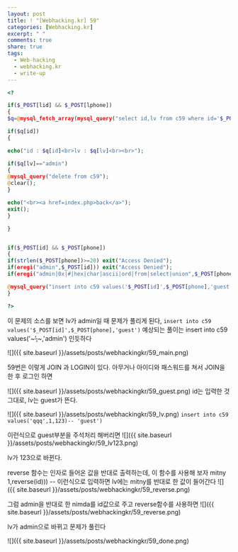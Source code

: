 ```yaml
---
layout: post
title: ! "[Webhacking.kr] 59"
categories: [Webhacking.kr]
excerpt: " "
comments: true
share: true
tags:
  - Web-hacking
  - webhacking.kr
  - write-up
---
```


```php
<?

if($_POST[lid] && $_POST[lphone])
{
$q=@mysql_fetch_array(mysql_query("select id,lv from c59 where id='$_POST[lid]' and phone='$_POST[lphone]'"));

if($q[id])
{

echo("id : $q[id]<br>lv : $q[lv]<br><br>");

if($q[lv]=="admin")
{
@mysql_query("delete from c59");
@clear();
}

echo("<br><a href=index.php>back</a>");
exit();
}

}


if($_POST[id] && $_POST[phone])
{
if(strlen($_POST[phone])>=20) exit("Access Denied");
if(eregi("admin",$_POST[id])) exit("Access Denied");
if(eregi("admin|0x|#|hex|char|ascii|ord|from|select|union",$_POST[phone])) exit("Access Denied");

@mysql_query("insert into c59 values('$_POST[id]',$_POST[phone],'guest')");
}

?>
```

이 문제의 소스를 보면 lv가 admin일 때 문제가 풀리게 된다,
`insert into c59 values('$_POST[id]',$_POST[phone],'guest')`
예상되는 풀이는 insert into c59 values('~~~',~~~,'admin') 인듯하다

![]({{ site.baseurl }}/assets/posts/webhackingkr/59_main.png)

59번은 이렇게 JOIN 과 LOGIN이 있다. 아무거나 아이디와 패스워드를 쳐서 JOIN을 한 후 로그인 하면

![]({{ site.baseurl }}/assets/posts/webhackingkr/59_guest.png)
id는 입력한 것 그대로, lv는 guest가 뜬다.

![]({{ site.baseurl }}/assets/posts/webhackingkr/59_lv.png)
`insert into c59 values('qqq',1,123)-- 'guest')`

이런식으로 guest부분을 주석처리 해버리면
![]({{ site.baseurl }}/assets/posts/webhackingkr/59_lv123.png)

lv가  123으로 바뀐다.

reverse 함수는 인자로 들어온 값을 반대로 출력하는데, 이 함수를 사용해 보자
mitny    1,reverse(id))) -- 이런식으로 입력하면 lv에는 mitny를 반대로 한 값이 들어간다
![]({{ site.baseurl }}/assets/posts/webhackingkr/59_reverse.png)

그럼 admin을 반대로 한 nimda를 id값으로 주고 reverse함수를 사용하면
![]({{ site.baseurl }}/assets/posts/webhackingkr/59_reverse.png)

lv가 admin으로 바뀌고 문제가 풀린다

![]({{ site.baseurl }}/assets/posts/webhackingkr/59_done.png)

